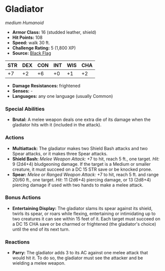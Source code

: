 # Gladiator

*medium* *Humanoid*

- **Armor Class:** 16 (studded leather, shield)
- **Hit Points:** 108 
- **Speed:** walk 30 ft.
- **Challenge Rating:** 5 (1,800 XP)
- **Source:** [Black Flag](https://koboldpress.com/kpstore/product/tovrpg-pg-mv/)

| STR | DEX | CON | INT | WIS | CHA |
| --- | --- | --- | --- | --- | --- |
| +7 | +2 | +6 | +0 | +1 | +2 |

- **Damage Resistances:** frightened
- **Senses:** -
- **Languages:** any one language (usually Common)

### Special Abilities

- **Brutal:** A melee weapon deals one extra die of its damage when the gladiator hits with it (included in the attack).

### Actions

- **Multiattack:** The gladiator makes two Shield Bash attacks and two Spear attacks, or it makes three Spear attacks.
- **Shield Bash:** _Melee Weapon Attack:_ +7 to hit, reach 5 ft., one target. _Hit:_ 9 (2d4+4) bludgeoning damage. If the target is a Medium or smaller creature, it must succeed on a DC 15 STR save or be knocked prone.
- **Spear:** _Melee or Ranged Weapon Attack:_ +7 to hit, reach 5 ft. and range 20/60 ft., one target. _Hit:_ 11 (2d6+4) piercing damage, or 13 (2d8+4) piercing damage if used with two hands to make a melee attack.

### Bonus Actions

- **Entertaining Display:** The gladiator slams its spear against its shield, twirls its spear, or roars while flexing, entertaining or intimidating up to two creatures it can see within 15 feet of it. Each target must succeed on a DC 15 CHA save or be charmed or frightened (the gladiator's choice) until the end of its next turn.

### Reactions

- **Parry:** The gladiator adds 3 to its AC against one melee attack that would hit it. To do so, the gladiator must see the attacker and be wielding a melee weapon.
